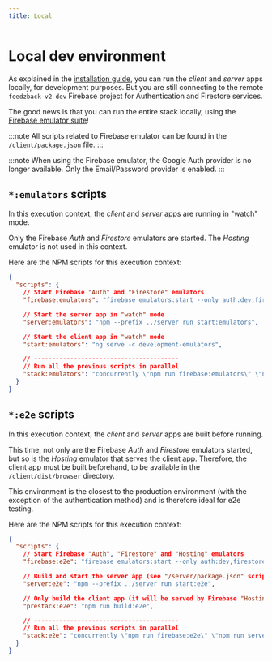 ```yaml
---
title: Local
---
```


# Local dev environment

As explained in the [installation guide](/docs/installation), you can run the _client_ and _server_ apps locally, for development purposes.
But you are still connecting to the remote `feedzback-v2-dev` Firebase project for Authentication and Firestore services.

The good news is that you can run the entire stack locally, using the [Firebase emulator suite](https://firebase.google.com/docs/emulator-suite)!

:::note
All scripts related to Firebase emulator can be found in the `/client/package.json` file.
:::

:::note
When using the Firebase emulator, the Google Auth provider is no longer available.
Only the Email/Password provider is enabled.
:::

## `*:emulators` scripts

In this execution context, the _client_ and _server_ apps are running in "watch" mode.

Only the Firebase _Auth_ and _Firestore_ emulators are started. The _Hosting_ emulator is not used in this context.

Here are the NPM scripts for this execution context:

```json title="/client/package.json"
{
  "scripts": {
    // Start Firebase "Auth" and "Firestore" emulators
    "firebase:emulators": "firebase emulators:start --only auth:dev,firestore:dev --import ./firebase-emulators-data",

    // Start the server app in "watch" mode
    "server:emulators": "npm --prefix ../server run start:emulators",

    // Start the client app in "watch" mode
    "start:emulators": "ng serve -c development-emulators",

    // ----------------------------------------
    // Run all the previous scripts in parallel
    "stack:emulators": "concurrently \"npm run firebase:emulators\" \"npm run server:emulators\" \"npm run start:emulators\""
  }
}
```

## `*:e2e` scripts

In this execution context, the _client_ and _server_ apps are built before running.

This time, not only are the Firebase _Auth_ and _Firestore_ emulators started, but so is the _Hosting_ emulator that serves the client app.
Therefore, the client app must be built beforehand, to be available in the `/client/dist/browser` directory.

This environment is the closest to the production environment (with the exception of the authentication method) and is therefore ideal for e2e testing.

Here are the NPM scripts for this execution context:

```json title="/client/package.json"
{
  "scripts": {
    // Start Firebase "Auth", "Firestore" and "Hosting" emulators
    "firebase:e2e": "firebase emulators:start --only auth:dev,firestore:dev,hosting:dev --import ./firebase-emulators-data",

    // Build and start the server app (see "/server/package.json" scripts for details)
    "server:e2e": "npm --prefix ../server run start:e2e",

    // Only build the client app (it will be served by Firebase "Hosting")
    "prestack:e2e": "npm run build:e2e",

    // ----------------------------------------
    // Run all the previous scripts in parallel
    "stack:e2e": "concurrently \"npm run firebase:e2e\" \"npm run server:e2e\""
  }
}
```
